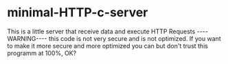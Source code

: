 # minimal-HTTP-c-server
This is a little server that receive data and execute HTTP Requests
 ----WARNING----
 this code is not very secure and is not optimized. If you want to make it more secure and more optimized you can but don't trust this programm at 100%, OK? 
